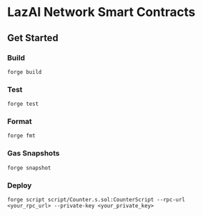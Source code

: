 # LazAI Network Smart Contracts

## Get Started

### Build

```shell
forge build
```

### Test

```shell
forge test
```

### Format

```shell
forge fmt
```

### Gas Snapshots

```shell
forge snapshot
```

### Deploy

```shell
forge script script/Counter.s.sol:CounterScript --rpc-url <your_rpc_url> --private-key <your_private_key>
```
